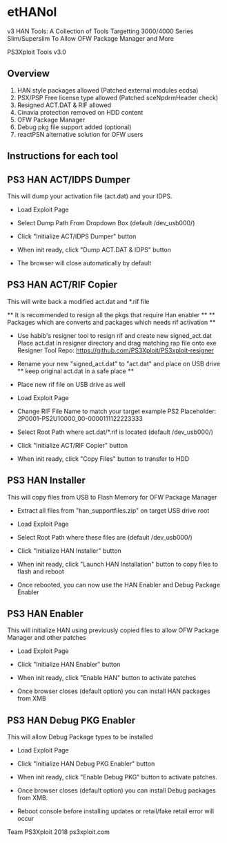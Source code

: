 # etHANol
v3 HAN Tools: A Collection of Tools Targetting 3000/4000 Series Slim/Superslim To Allow OFW Package Manager and More


PS3Xploit Tools v3.0


Overview
---------

1. HAN style packages allowed (Patched external modules ecdsa)
2. PSX/PSP Free license type allowed (Patched sceNpdrmHeader check)
3. Resigned ACT.DAT & RIF allowed
4. Cinavia protection removed on HDD content
5. OFW Package Manager
6. Debug pkg file support added (optional)
7. reactPSN alternative solution for OFW users



Instructions for each tool
--------------------------



PS3 HAN ACT/IDPS Dumper
-----------------------
This will dump your activation file (act.dat) and your IDPS.

- Load Exploit Page

- Select Dump Path From Dropdown Box (default /dev_usb000/)

- Click "Initialize ACT/IDPS Dumper" button

- When init ready, click "Dump ACT.DAT & IDPS" button

- The browser will close automatically by default



PS3 HAN ACT/RIF Copier
----------------------
This will write back a modified act.dat and *.rif file

** It is recommended to resign all the pkgs that require Han enabler **
** Packages which are converts and packages which needs rif activation **

- Use habib's resigner tool to resign rif and create new signed_act.dat
  Place act.dat in resigner directory and drag matching rap file onto exe
  Resigner Tool Repo: https://github.com/PS3Xploit/PS3xploit-resigner

- Rename your new "signed_act.dat" to "act.dat" and place on USB drive
  ** keep original act.dat in a safe place **

- Place new rif file on USB drive as well

- Load Exploit Page

- Change RIF File Name to match your target 
  example PS2 Placeholder: 2P0001-PS2U10000_00-0000111122223333

- Select Root Path where act.dat/*.rif is located (default /dev_usb000/)

- Click "Initialize ACT/RIF Copier" button

- When init ready, click "Copy Files" button to transfer to HDD



PS3 HAN Installer
-----------------
This will copy files from USB to Flash Memory for OFW Package Manager

- Extract all files from "han_supportfiles.zip" on target USB drive root

- Load Exploit Page

- Select Root Path where these files are (default /dev_usb000/)

- Click "Initialize HAN Installer" button

- When init ready, click "Launch HAN Installation" button to copy files to flash and reboot

- Once rebooted, you can now use the HAN Enabler and Debug Package Enabler



PS3 HAN Enabler
---------------
This will initialize HAN using previously copied files to allow OFW Package Manager and other patches

- Load Exploit Page

- Click "Initialize HAN Enabler" button

- When init ready, click "Enable HAN" button to activate patches

- Once browser closes (default option) you can install HAN packages from XMB



PS3 HAN Debug PKG Enabler
-------------------------
This will allow Debug Package types to be installed

- Load Exploit Page

- Click "Initialize HAN Debug PKG Enabler" button

- When init ready, click "Enable Debug PKG" button to activate patches.

- Once browser closes (default option) you can install Debug packages from XMB.

- Reboot console before installing updates or retail/fake retail error will occur





Team PS3Xploit 2018
ps3xploit.com